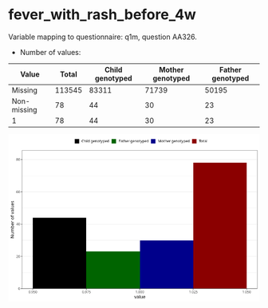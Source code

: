 # fever_with_rash_before_4w
Variable mapping to questionnaire: q1m, question AA326.
- Number of values:

| Value | Total | Child genotyped | Mother genotyped | Father genotyped |
| ----- | ----- | --------------- | ---------------- | ---------------- |
| Missing | 113545 | 83311 | 71739 | 50195 |
| Non-missing | 78 | 44 | 30 | 23 |
| 1 | 78 | 44 | 30 | 23 |



![](fever_with_rash_before_4w_n.png)




